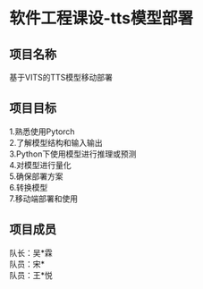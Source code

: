 # 软件工程课设-tts模型部署  
## 项目名称  
基于VITS的TTS模型移动部署
## 项目目标  
1.熟悉使用Pytorch  
2.了解模型结构和输入输出  
3.Python下使用模型进行推理或预测  
4.对模型进行量化  
5.确保部署方案  
6.转换模型  
7.移动端部署和使用  
## 项目成员  
队长：吴\*霖  
队员：宋\*  
队员：王\*悦
